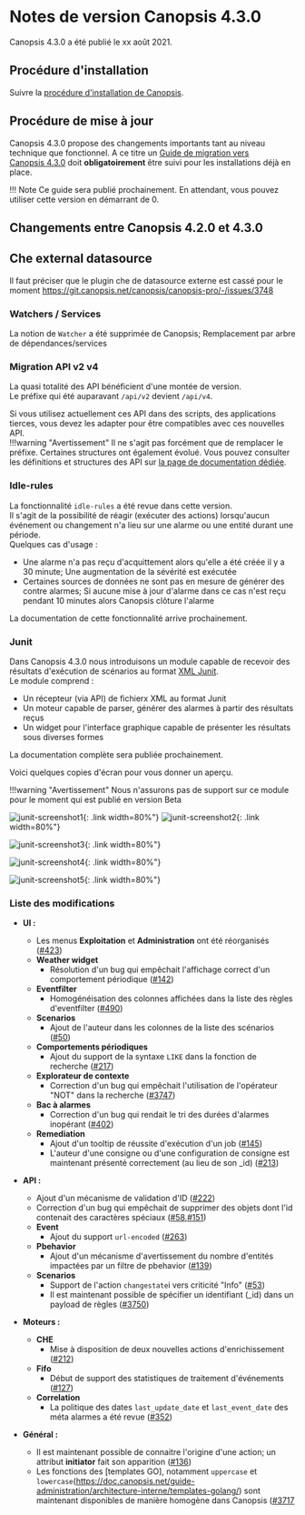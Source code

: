 # Notes de version Canopsis 4.3.0

Canopsis 4.3.0 a été publié le xx août 2021.

## Procédure d'installation

Suivre la [procédure d'installation de Canopsis](../guide-administration/installation/index.md).


## Procédure de mise à jour

Canopsis 4.3.0 propose des changements importants tant au niveau technique que fonctionnel. A ce titre un [Guide de migration vers Canopsis 4.3.0](migration/migration-4.3.0.md) doit **obligatoirement** être suivi pour les installations déjà en place.  

!!! Note
    Ce guide sera publié prochainement. En attendant, vous pouvez utiliser cette version en démarrant de 0.

## Changements entre Canopsis 4.2.0 et 4.3.0

## Che external datasource

Il faut préciser que le plugin che de datasource externe est cassé pour le moment
https://git.canopsis.net/canopsis/canopsis-pro/-/issues/3748

### Watchers / Services

La notion de `Watcher` a été supprimée de Canopsis; 
Remplacement par arbre de dépendances/services

### Migration API v2 v4

La quasi totalité des API bénéficient d'une montée de version.  
Le préfixe qui été auparavant `/api/v2` devient `/api/v4`.  

Si vous utilisez actuellement ces API dans des scripts, des applications tierces, vous devez les adapter pour être compatibles avec ces nouvelles API.  
!!!warning "Avertissement"
    Il ne s'agit pas forcément que de remplacer le préfixe.  Certaines structures ont également évolué. 
    Vous pouvez consulter les définitions et structures des API sur [la page de documentation dédiée](https://doc.canopsis.net/guide-developpement/swagger/).

### Idle-rules

La fonctionnalité `idle-rules` a été revue dans cette version.  
Il s'agit de la possibilité de réagir (exécuter des actions) lorsqu'aucun événement ou changement n'a lieu sur une alarme ou une entité durant une période.  
Quelques cas d'usage :  

* Une alarme n'a pas reçu d'acquittement alors qu'elle a été créée il y a 30 minute; Une augmentation de la sévérité est exécutée
* Certaines sources de données ne sont pas en mesure de générer des contre alarmes; Si aucune mise à jour d'alarme dans ce cas n'est reçu pendant 10 minutes alors Canopsis clôture l'alarme

La documentation de cette fonctionnalité arrive prochainement.

### Junit

Dans Canopsis 4.3.0 nous introduisons un module capable de recevoir des résultats d'exécution de scénarios au format [XML Junit](https://fr.wikipedia.org/wiki/JUnit).  
Le module comprend : 

* Un récepteur (via API) de fichierx XML au format Junit
* Un moteur capable de parser, générer des alarmes à partir des résultats reçus
* Un widget pour l'interface graphique capable de présenter les résultats sous diverses formes

La documentation complète sera publiée prochainement.  

Voici quelques copies d'écran pour vous donner un aperçu.  

!!!warning "Avertissement"
    Nous n'assurons pas de support sur ce module pour le moment qui est publié en version Beta


![junit-screenshot1](./img/4.3.0-junit-screenshot1.png){: .link width=80%"}
![junit-screenshot2](./img/4.3.0-junit-screenshot2.png){: .link width=80%"}

![junit-screenshot3](./img/4.3.0-junit-screenshot3.png){: .link width=80%"}

![junit-screenshot4](./img/4.3.0-junit-screenshot4.png){: .link width=80%"}

![junit-screenshot5](./img/4.3.0-junit-screenshot5.png){: .link width=80%"}


### Liste des modifications


*  **UI :**
    * Les menus **Exploitation** et **Administration** ont été réorganisés ([#423](https://git.canopsis.net/canopsis/canopsis-pro/-/issues/423))
    * **Weather widget**
        * Résolution d'un bug qui empêchait l'affichage correct d'un comportement périodique ([#142](https://git.canopsis.net/canopsis/canopsis-pro/-/issues/142))
    * **Eventfilter**
        * Homogénéisation des colonnes affichées dans la liste des règles d'eventfilter ([#490](https://git.canopsis.net/canopsis/canopsis-pro/-/issues/490))
    * **Scenarios**
        * Ajout de l'auteur dans les colonnes de la liste des scénarios ([#50](https://git.canopsis.net/canopsis/canopsis-pro/-/issues/50))
    * **Comportements périodiques**
        * Ajout du support de la syntaxe `LIKE` dans la fonction de recherche ([#217](https://git.canopsis.net/canopsis/canopsis-pro/-/issues/217))
    * **Explorateur de contexte**
        * Correction d'un bug qui empêchait l'utilisation de l'opérateur "NOT" dans la recherche ([#3747](https://git.canopsis.net/canopsis/canopsis-pro/-/issues/3747))
    * **Bac à alarmes**
        * Correction d'un bug qui rendait le tri des durées d'alarmes inopérant ([#402](https://git.canopsis.net/canopsis/canopsis-pro/-/issues/402))
    * **Remediation**
        * Ajout d'un tooltip de réussite d'exécution d'un job ([#145](https://git.canopsis.net/canopsis/canopsis-pro/-/issues/145))
        * L'auteur d'une consigne ou d'une configuration de consigne est maintenant présenté correctement (au lieu de son _id) ([#213](https://git.canopsis.net/canopsis/canopsis-pro/-/issues/213))


*  **API :**
    * Ajout d'un mécanisme de validation d'ID ([#222](https://git.canopsis.net/canopsis/canopsis-pro/-/issues/222))
    * Correction d'un bug qui empêchait de supprimer des objets dont l'id contenait des caractères spéciaux ([#58](https://git.canopsis.net/canopsis/canopsis-pro/-/issues/58),[#151](https://git.canopsis.net/canopsis/canopsis-pro/-/issues/151))
    * **Event**
        * Ajout du support `url-encoded` ([#263](https://git.canopsis.net/canopsis/canopsis-pro/-/issues/263))
    * **Pbehavior**
        * Ajout d'un mécanisme d'avertissement du nombre d'entités impactées par un filtre de pbehavior ([#139](https://git.canopsis.net/canopsis/canopsis-pro/-/issues/139))
    * **Scenarios**
        * Support de l'action `changestate`i vers criticité "Info"  ([#53](https://git.canopsis.net/canopsis/canopsis-pro/-/issues/53))
        * Il est maintenant possible de spécifier un identifiant (_id) dans un payload de règles ([#3750](https://git.canopsis.net/canopsis/canopsis-pro/-/issues/3750))


*  **Moteurs :**
    * **CHE**
        * Mise à disposition de deux nouvelles actions d'enrichissement ([#212](https://git.canopsis.net/canopsis/canopsis-pro/-/issues/212))
    * **Fifo**
        * Début de support des statistiques de traitement d'événements ([#127](https://git.canopsis.net/canopsis/canopsis-pro/-/issues/127))
    * **Correlation**
        * La politique des dates `last_update_date` et `last_event_date` des méta alarmes a été revue ([#352](https://git.canopsis.net/canopsis/canopsis-pro/-/issues/352))

*  **Général :**
    * Il est maintenant possible de connaitre l'origine d'une action; un attribut **initiator** fait son apparition ([#136](https://git.canopsis.net/canopsis/canopsis-pro/-/issues/136))
    * Les fonctions des [templates GO], notamment `uppercase` et `lowercase`(https://doc.canopsis.net/guide-administration/architecture-interne/templates-golang/) sont maintenant disponibles de manière homogène dans Canopsis ([#3717](https://git.canopsis.net/canopsis/canopsis-pro/-/issues/3717)


